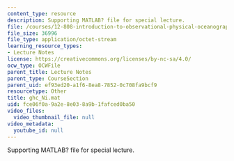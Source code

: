 ```yaml
---
content_type: resource
description: Supporting MATLAB? file for special lecture.
file: /courses/12-808-introduction-to-observational-physical-oceanography-fall-2004/fce06f0a9a2e8e038a9b1fafced0ba50_ghc_Ni.mat
file_size: 36996
file_type: application/octet-stream
learning_resource_types:
- Lecture Notes
license: https://creativecommons.org/licenses/by-nc-sa/4.0/
ocw_type: OCWFile
parent_title: Lecture Notes
parent_type: CourseSection
parent_uid: ef93ed20-a1f6-8ea8-7852-0c708fa9bcf9
resourcetype: Other
title: ghc_Ni.mat
uid: fce06f0a-9a2e-8e03-8a9b-1fafced0ba50
video_files:
  video_thumbnail_file: null
video_metadata:
  youtube_id: null
---
```

Supporting MATLAB? file for special lecture.